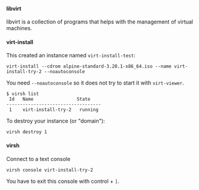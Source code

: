 #### libvirt

libvirt is a collection of programs that helps with the management of virtual machines.

#### virt-install

This created an instance named `virt-install-test`:
```
virt-install --cdrom alpine-standard-3.20.1-x86_64.iso --name virt-install-try-2 --noautoconsole
```
You need `--noautoconsole` so it does not try to start it with `virt-viewer`.

```
$ virsh list
 Id   Name                State
-----------------------------------
 1    virt-install-try-2   running
```

To destroy your instance (or "domain"):
```
virsh destroy 1
```

#### virsh

Connect to a text console
```
virsh console virt-install-try-2
```

You have to exit this console with control + `]`.
